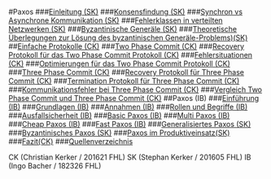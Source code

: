 #Paxos
###[Einleitung (SK)](./01-Paxos---Einleitung)
###[Konsensfindung (SK)](./02-Konsensfindung)
###[Synchron vs Asynchrone Kommunikation (SK)](./03-Synchron-vs.-Asynchron)
###[Fehlerklassen in verteilten Netzwerken (SK)](./04-Fehlerklassen)
###[Byzantinische Generäle (SK)](./05-Byzantinisches-Gener%C3%A4le)
###[Theoretische Überlegungen zur Lösung des byzantinischen Generäle-Problems)(SK)](./06-Theoretische-%C3%9Cberlegungen-zur-L%C3%B6sung-des-byzantinischen-Gener%C3%A4le-Problems)
##[Einfache Protokolle (CK)](./07-Einfache-Protokolle)
###[Two Phase Commit (CK)](./08-Two-Phase-Commit)
###[Recovery Protokoll für das Two Phase Commit Protokoll (CK)](./09-Recovery-Protocol-für-Two-Phase-Commit)
###[Fehlersituationen (CK)](./10-Fehlersituationen)
###[Optimierungen für das Two Phase Commit Protokoll (CK)](./11-Optimierungen-für-das-Two-Phase-Commit-Protokoll)
###[Three Phase Commit (CK)](./12-Three-Phase-Commit)
###[Recovery Protokoll für Three Phase Commit (CK)](./13-Recovery-Protokoll-für-Three-Phase-Commit)
###[Termination Protokoll für Three Phase Commit (CK)](./14-Termination-Protokoll-für-Three-Phase-Commit)
###[Kommunikationsfehler bei Three Phase Commit (CK)](./15-Kommunikationsfehler-bei-Three-Phase-Commit)
###[Vergleich Two Phase Commit und Three Phase Commit (CK)](./16-Vergleich-Two-Phase-Commit-und-Three-Phase-Commit)
##Paxos (IB)
###[Einführung (IB)](./17-Einführung)
###[Grundlagen (IB)](./18-Grundlagen)
###[Annahmen (IB)](./19-Annahmen)
###[Rollen und Begriffe (IB)](./20-Rollen-und-Begriffe)
###[Ausfallsicherheit (IB)](./21-Ausfallsicherheit)
###[Basic Paxos (IB)](./22-Basic-Paxos)
###[Multi Paxos (IB)](./23-Multi-Paxos)
###[Cheap Paxos (IB)](./24-Cheap-Paxos)
###[Fast Paxos (IB)](./25-Fast-Paxos)
###[Generalisiertes Paxos (SK)](./26-Generalisiertes-Paxos)
###[Byzantinisches Paxos (SK)](./27-Byzantinisches-Paxos)
###[Paxos im Produktiveinsatz(SK)](./28-Produktiveinsatz-von-Paxos)
###[Fazit(CK)](./29-Fazit)
###[Quellenverzeichnis](./30-Quellenverzeichnis)

CK (Christian Kerker / 201621 FHL)
SK (Stephan Kerker / 201605 FHL)
IB (Ingo Bacher / 182326 FHL)